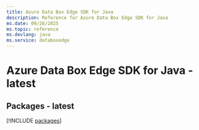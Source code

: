 ```yaml
---
title: Azure Data Box Edge SDK for Java
description: Reference for Azure Data Box Edge SDK for Java
ms.date: 09/26/2025
ms.topic: reference
ms.devlang: java
ms.service: databoxedge
---
```

# Azure Data Box Edge SDK for Java - latest
## Packages - latest
[!INCLUDE [packages](data-box-edge-index.md)]
